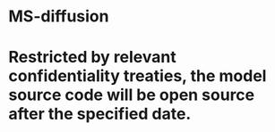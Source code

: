 # MS-diffusion
# Restricted by relevant confidentiality treaties, the model source code will be open source after the specified date.
